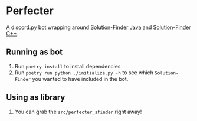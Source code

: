 # Perfecter

A discord.py bot wrapping around [Solution-Finder Java](https://github.com/knewjade/solution-finder) and [Solution-Finder C++](https://github.com/knewjade/sfinder-cpp).

## Running as bot

1. Run `poetry install` to install dependencies
2. Run `poetry run python ./initialize.py -h` to see which `Solution-Finder` you wanted to have included in the bot.

## Using as library

1. You can grab the `src/perfecter_sfinder` right away!